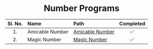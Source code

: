 <div align=center>

# **Number Programs**

| **Sl. No.** | **Name**        | **Path**                             |   **Completed**    |
| :---------: | :-------------- | :----------------------------------- | :----------------: |
|     1.      | Amicable Number | [Amicable Number](Amicable%20Number) | :white_check_mark: |
|     2.      | Magic Number    | [Magic Number](Magic%20Number)       | :white_check_mark: |

</div>

